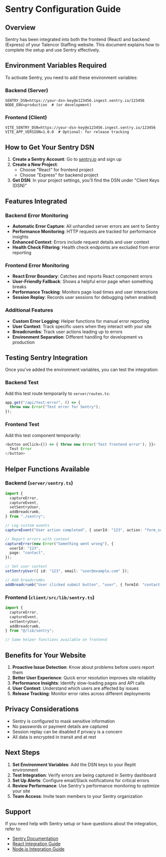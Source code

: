 # Sentry Configuration Guide

## Overview

Sentry has been integrated into both the frontend (React) and backend (Express)
of your Talencor Staffing website. This document explains how to complete the
setup and use Sentry effectively.

## Environment Variables Required

To activate Sentry, you need to add these environment variables:

### Backend (Server)

```
SENTRY_DSN=https://your-dsn-key@o123456.ingest.sentry.io/123456
NODE_ENV=production  # (or development)
```

### Frontend (Client)

```
VITE_SENTRY_DSN=https://your-dsn-key@o123456.ingest.sentry.io/123456
VITE_APP_VERSION=1.0.0  # Optional: for release tracking
```

## How to Get Your Sentry DSN

1. **Create a Sentry Account**: Go to [sentry.io](https://sentry.io) and sign up
2. **Create a New Project**:
   - Choose "React" for frontend project
   - Choose "Express" for backend project
3. **Get DSN**: In your project settings, you'll find the DSN under "Client Keys
   (DSN)"

## Features Integrated

### Backend Error Monitoring

- **Automatic Error Capture**: All unhandled server errors are sent to Sentry
- **Performance Monitoring**: HTTP requests are tracked for performance insights
- **Enhanced Context**: Errors include request details and user context
- **Health Check Filtering**: Health check endpoints are excluded from error
  reporting

### Frontend Error Monitoring

- **React Error Boundary**: Catches and reports React component errors
- **User-Friendly Fallback**: Shows a helpful error page when something breaks
- **Performance Tracking**: Monitors page load times and user interactions
- **Session Replay**: Records user sessions for debugging (when enabled)

### Additional Features

- **Custom Error Logging**: Helper functions for manual error reporting
- **User Context**: Track specific users when they interact with your site
- **Breadcrumbs**: Track user actions leading up to errors
- **Environment Separation**: Different handling for development vs production

## Testing Sentry Integration

Once you've added the environment variables, you can test the integration:

### Backend Test

Add this test route temporarily to `server/routes.ts`:

```typescript
app.get("/api/test-error", () => {
  throw new Error("Test error for Sentry");
});
```

### Frontend Test

Add this test component temporarily:

```typescript
<button onClick={() => { throw new Error('Test frontend error'); }}>
  Test Error
</button>
```

## Helper Functions Available

### Backend (`server/sentry.ts`)

```typescript
import {
  captureError,
  captureEvent,
  setSentryUser,
  addBreadcrumb,
} from "./sentry";

// Log custom events
captureEvent("User action completed", { userId: "123", action: "form_submit" });

// Report errors with context
captureError(new Error("Something went wrong"), {
  userId: "123",
  page: "contact",
});

// Set user context
setSentryUser({ id: "123", email: "user@example.com" });

// Add breadcrumbs
addBreadcrumb("User clicked submit button", "user", { formId: "contact-form" });
```

### Frontend (`client/src/lib/sentry.ts`)

```typescript
import {
  captureError,
  captureEvent,
  setSentryUser,
  addBreadcrumb,
} from "@/lib/sentry";

// Same helper functions available on frontend
```

## Benefits for Your Website

1. **Proactive Issue Detection**: Know about problems before users report them
2. **Better User Experience**: Quick error resolution improves site reliability
3. **Performance Insights**: Identify slow-loading pages and API calls
4. **User Context**: Understand which users are affected by issues
5. **Release Tracking**: Monitor error rates across different deployments

## Privacy Considerations

- Sentry is configured to mask sensitive information
- No passwords or payment details are captured
- Session replay can be disabled if privacy is a concern
- All data is encrypted in transit and at rest

## Next Steps

1. **Set Environment Variables**: Add the DSN keys to your Replit environment
2. **Test Integration**: Verify errors are being captured in Sentry dashboard
3. **Set Up Alerts**: Configure email/Slack notifications for critical errors
4. **Review Performance**: Use Sentry's performance monitoring to optimize your
   site
5. **Team Access**: Invite team members to your Sentry organization

## Support

If you need help with Sentry setup or have questions about the integration,
refer to:

- [Sentry Documentation](https://docs.sentry.io/)
- [React Integration Guide](https://docs.sentry.io/platforms/javascript/guides/react/)
- [Node.js Integration Guide](https://docs.sentry.io/platforms/node/)
